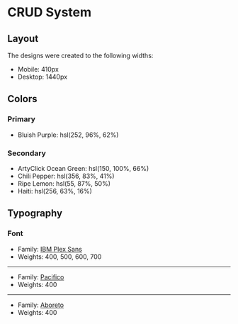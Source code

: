 # CRUD System

## Layout

The designs were created to the following widths:

-   Mobile: 410px
-   Desktop: 1440px

## Colors

### Primary

-   Bluish Purple: hsl(252, 96%, 62%)

### Secondary

-   ArtyClick Ocean Green: hsl(150, 100%, 66%)
-   Chili Pepper: hsl(356, 83%, 41%)
-   Ripe Lemon: hsl(55, 87%, 50%)
-   Haiti: hsl(256, 63%, 16%)

## Typography

### Font

-   Family: [IBM Plex Sans](https://fonts.google.com/specimen/IBM+Plex+Sans)
-   Weights: 400, 500, 600, 700

---

-   Family: [Pacifico](https://fonts.google.com/specimen/Pacifico)
-   Weights: 400

---

-   Family: [Aboreto](https://fonts.google.com/specimen/Aboreto)
-   Weights: 400
